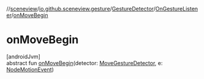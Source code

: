 //[sceneview](../../../../index.md)/[io.github.sceneview.gesture](../../index.md)/[GestureDetector](../index.md)/[OnGestureListener](index.md)/[onMoveBegin](on-move-begin.md)

# onMoveBegin

[androidJvm]\
abstract fun [onMoveBegin](on-move-begin.md)(detector: [MoveGestureDetector](../../-move-gesture-detector/index.md), e: [NodeMotionEvent](../../-node-motion-event/index.md))
